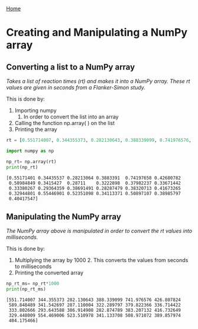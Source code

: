 <a href="https://mayadickson.github.io/Portfolio/">Home</a>


# Creating and Manipulating a NumPy array
## Converting a list to a NumPy array
*Takes a list of reaction times (rt) and makes it into a NumPy array. These rt values are given in seconds from a Flanker-Simon study.*

This is done by:

1. Importing numpy
    1. In order to convert the list into an array
2. Calling the function np.array( ) on the list
3. Printing the array


```python
rt = [0.551714007, 0.344355373, 0.282130643, 0.388339099, 0.741976576, 0.426807824, 0.589848489, 0.341542697, 0.287110004, 0.322289797, 0.379822366, 0.336714422, 0.333802666, 0.293643588, 0.386914908, 0.282874789, 0.383207132, 0.416732649, 0.329448009, 0.554469006, 0.523510978, 0.341133708, 0.508971072, 0.389857974, 0.404175466]
```


```python
import numpy as np

np_rt= np.array(rt)
print(np_rt)
```

    [0.55171401 0.34435537 0.28213064 0.3883391  0.74197658 0.42680782
     0.58984849 0.3415427  0.28711    0.3222898  0.37982237 0.33671442
     0.33380267 0.29364359 0.38691491 0.28287479 0.38320713 0.41673265
     0.32944801 0.55446901 0.52351098 0.34113371 0.50897107 0.38985797
     0.40417547]


## Manipulating the NumPy array
*The NumPy array above is manipulated in order to convert the rt values into milliseconds.*

This is done by:

1. Multiplying the array by 1000
    2. This converts the values from seconds to milliseconds
2. Printing the converted array


```python
np_rt_ms= np_rt*1000
print(np_rt_ms)
```

    [551.714007 344.355373 282.130643 388.339099 741.976576 426.807824
     589.848489 341.542697 287.110004 322.289797 379.822366 336.714422
     333.802666 293.643588 386.914908 282.874789 383.207132 416.732649
     329.448009 554.469006 523.510978 341.133708 508.971072 389.857974
     404.175466]

